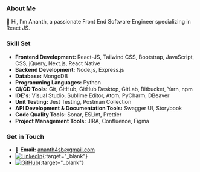 ### About Me

👋 Hi, I'm Ananth, a passionate Front End Software Engineer specializing in React JS.

### Skill Set

- **Frontend Development:** React-JS, Tailwind CSS, Bootstrap, JavaScript, CSS, jQuery, Next.js, React Native
- **Backend Development:** Node.js, Express.js
- **Database:** MongoDB
- **Programming Languages:** Python
- **CI/CD Tools:** Git, GitHub, GitHub Desktop, GitLab, Bitbucket, Yarn, npm
- **IDE's:** Visual Studio, Sublime Editor, Atom, PyCharm, DBeaver
- **Unit Testing:** Jest Testing, Postman Collection
- **API Development & Documentation Tools:** Swagger UI, Storybook
- **Code Quality Tools:** Sonar, ESLint, Prettier
- **Project Management Tools:** JIRA, Confluence, Figma

### Get in Touch

- 📧 **Email:** [ananth4sb@gmail.com](mailto:ananth4sb@gmail.com)
- [![LinkedIn](https://img.shields.io/badge/LinkedIn-Ananth_Shetty-blue?logo=linkedin&style=social)]([https://www.linkedin.com/in/ananth-shetty/](https://www.linkedin.com/in/a%CE%B7%CE%B1%CE%B7%C6%9A%D4%8B-s%D0%BD%D1%94%D1%82%D1%82%D1%83-8ab243232/)){:target="_blank"}
- [![GitHub](https://img.shields.io/badge/GitHub-AnanthSB-black?logo=github&style=social)](https://github.com/AnanthSB){:target="_blank"}
